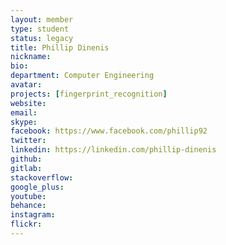 ```yaml
---
layout: member
type: student
status: legacy
title: Phillip Dinenis
nickname:
bio:
department: Computer Engineering
avatar:
projects: [fingerprint_recognition]
website:
email:
skype:
facebook: https://www.facebook.com/phillip92
twitter:
linkedin: https://linkedin.com/phillip-dinenis
github:
gitlab:
stackoverflow:
google_plus:
youtube:
behance:
instagram:
flickr:
---
```

